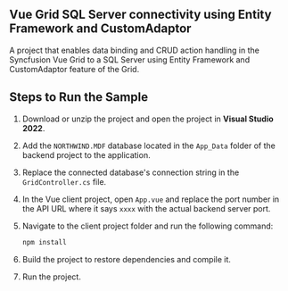 ## Vue Grid SQL Server connectivity using Entity Framework and CustomAdaptor

A project that enables data binding and CRUD action handling in the Syncfusion Vue Grid to a SQL Server using Entity Framework and CustomAdaptor feature of the Grid.

## Steps to Run the Sample

1. Download or unzip the project and open the project in **Visual Studio 2022**.

2. Add the `NORTHWIND.MDF` database located in the `App_Data` folder of the backend project to the application.

3. Replace the connected database's connection string in the `GridController.cs` file.

4. In the Vue client project, open `App.vue` and replace the port number in the API URL where it says `xxxx` with the actual backend server port.

5. Navigate to the client project folder and run the following command:

   ```bash
   npm install
   ```
6. Build the project to restore dependencies and compile it.

7. Run the project.